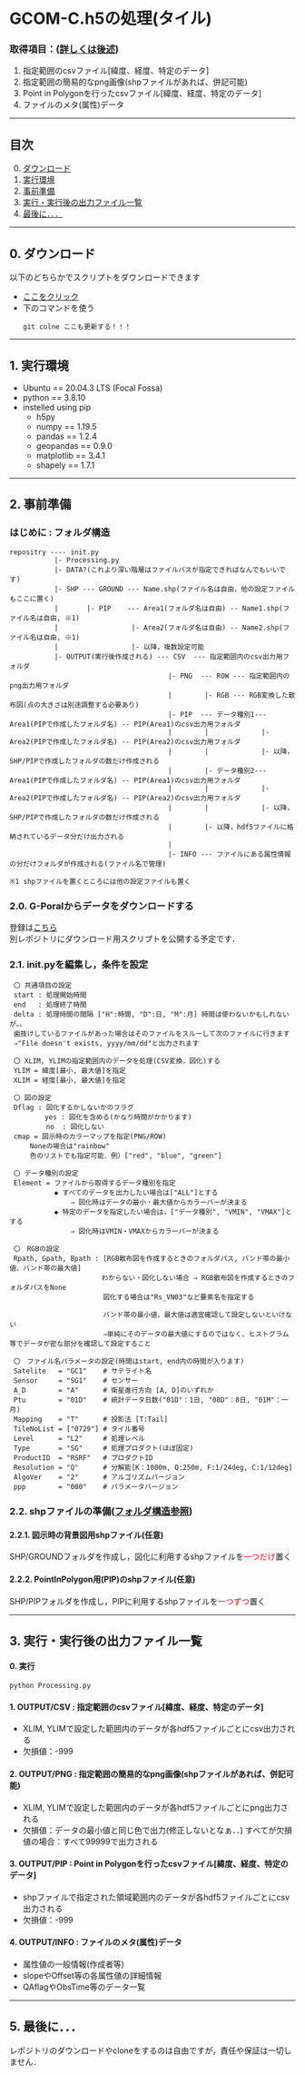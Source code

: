 # GCOM-C.h5の処理(タイル)
### 取得項目：([詳しくは後述](#ActScript))
1. 指定範囲のcsvファイル[緯度、経度、特定のデータ]
2. 指定範囲の簡易的なpng画像(shpファイルがあれば、併記可能)
3. Point in Polygonを行ったcsvファイル[緯度、経度、特定のデータ]
4. ファイルのメタ(属性)データ

---
## 目次
0. [ダウンロード](#Install)
1. [実行環境](#SetEnv)
2. [事前準備](#SetInit)
3. [実行・実行後の出力ファイル一覧](#ActScript)
4. [最後に．．．](#Final)




---
<a id="Install"></a>

## 0. ダウンロード
以下のどちらかでスクリプトをダウンロードできます
- [ここをクリック](更新する！！！)  
- 下のコマンドを使う
	```
	git colne ここも更新する！！！
	```



---
<a id="SetEnv"></a>

## 1. 実行環境

- Ubuntu == 20.04.3 LTS (Focal Fossa)
- python == 3.8.10
- instelled using pip
	- h5py
  	- numpy      == 1.19.5
  	- pandas     == 1.2.4
  	- geopandas  == 0.9.0
  	- matplotlib == 3.4.1
  	- shapely    == 1.7.1




---
<a id="SetInit"></a>

## 2. 事前準備
<a id="FolderTree"></a>

### はじめに : フォルダ構造
```
repositry ---- init.py
           |- Processing.py
           |- DATA?(これより深い階層はファイルパスが指定できればなんでもいいです)
           |- SHP --- GROUND --- Name.shp(ファイル名は自由，他の設定ファイルもここに置く)
           |       |- PIP    --- Area1(フォルダ名は自由) -- Name1.shp(ファイル名は自由, ※1)
           |                  |- Area2(フォルダ名は自由) -- Name2.shp(ファイル名は自由, ※1) 
           |                  |- 以降，複数設定可能
           |- OUTPUT(実行後作成される) --- CSV  --- 指定範囲内のcsv出力用フォルダ
                                       |- PNG  --- ROW --- 指定範囲内のpng出力用フォルダ
									   |        |- RGB --- RGB変換した散布図(点の大きさは別途調整する必要あり)
                                       |- PIP  --- データ種別1--- Area1(PIPで作成したフォルダ名) -- PIP(Area1)のcsv出力用フォルダ
                                       |        |             |- Area2(PIPで作成したフォルダ名) -- PIP(Area2)のcsv出力用フォルダ
                                       |        |             |- 以降，SHP/PIPで作成したフォルダの数だけ作成される
                                       |        |- データ種別2--- Area1(PIPで作成したフォルダ名) -- PIP(Area1)のcsv出力用フォルダ
                                       |        |             |- Area2(PIPで作成したフォルダ名) -- PIP(Area2)のcsv出力用フォルダ
                                       |        |             |- 以降，SHP/PIPで作成したフォルダの数だけ作成される
                                       |        |- 以降，hdf5ファイルに格納されているデータ分だけ出力される
                                       | 
                                       |- INFO --- ファイルにある属性情報の分だけフォルダが作成される(ファイル名で管理) 

※1 shpファイルを置くところには他の設定ファイルも置く
```

### 2.0. G-Poralからデータをダウンロードする   
登録は[こちら](https://gportal.jaxa.jp/gpr/?lang=ja)  
別レポジトリにダウンロード用スクリプトを公開する予定です．   

### 2.1. init.pyを編集し，条件を設定  
   ```
	〇 共通項目の設定
	start : 処理開始時間
	end   : 処理終了時間
	delta : 処理時間の間隔 ["H":時間, "D":日, "M":月] 時間は使わないかもしれないが。。  
	歯抜けしているファイルがあった場合はそのファイルをスルーして次のファイルに行きます
	⇒"File doesn't exists, yyyy/mm/dd"と出力されます
	
	〇 XLIM, YLIMの指定範囲内のデータを処理(CSV変換，図化)する
	YLIM = 緯度[最小, 最大値]を指定  
	XLIM = 経度[最小, 最大値]を指定  
	
	〇 図の設定
	Dflag : 図化するかしないかのフラグ
	　　　　 yes : 図化を含める(かなり時間がかかります)
			no  : 図化しない
	cmap = 図示時のカラーマップを指定(PNG/ROW)  
		Noneの場合は"rainbow"
		色のリストでも指定可能．例）["red", "blue", "green"]
	
	〇 データ種別の設定
	Element = ファイルから取得するデータ種別を指定  
	          ◆ すべてのデータを出力したい場合は["ALL"]とする
                  ⇒ 図化時はデータの最小・最大値からカラーバーが決まる
              ◆ 特定のデータを指定したい場合は，["データ種別", "VMIN", "VMAX"]とする
                  ⇒ 図化時はVMIN・VMAXからカラーバーが決まる
	
	〇　RGBの設定
	Rpath, Gpath, Bpath : [RGB散布図を作成するときのフォルダパス, バンド帯の最小値、バンド帯の最大値]
						　わからない・図化しない場合 ⇒ RGB散布図を作成するときのフォルダパスをNone
						  図化する場合は"Rs_VN03"など要素名を指定する
						  
						  バンド帯の最小値、最大値は適宜確認して設定しないといけない
						  ⇒単純にそのデータの最大値にするのではなく、ヒストグラム等でデータが密な部分を確認して設定すること

	〇　ファイル名パラメータの設定(時間はstart, end内の時間が入ります)
	Satelite   = "GC1"    # サテライト名
	Sensor     = "SG1"    # センサー
	A_D        = "A"      # 衛星進行方向 [A, D]のいずれか
	Ptu        = "01D"    # 統計データ日数("01D"：1日, "08D"：8日, "01M"：一月)
	Mapping    = "T"      # 投影法 [T:Tail]
	TileNoList = ["0729"] # タイル番号
	Level      = "L2"     # 処理レベル
	Type       = "SG"     # 処理プロダクト(ほぼ固定)
	ProductID  = "RSRF"   # プロダクトID
	Resolution = "Q"      # 分解能[K：1000m, Q:250m, F:1/24deg, C:1/12deg]
	AlgoVer    = "2"      # アルゴリズムバージョン
	ppp        = "000"    # パラメータバージョン
   ```
   
### 2.2. shpファイルの準備([フォルダ構造参照](#FolderTree))
#### 2.2.1. 図示時の背景図用shpファイル(任意)
SHP/GROUNDフォルダを作成し，図化に利用するshpファイルを<span style="color: red; ">一つだけ</span>置く
#### 2.2.2. PointInPolygon用(PIP)のshpファイル(任意)
SHP/PIPフォルダを作成し，PIPに利用するshpファイルを<span style="color: red; ">一つずつ</span>置く



---
<a id="ActScript"></a>

## 3. 実行・実行後の出力ファイル一覧
#### 0. 実行
```
python Processing.py
```

#### 1. OUTPUT/CSV  : 指定範囲のcsvファイル[緯度、経度、特定のデータ]
- XLIM, YLIMで設定した範囲内のデータが各hdf5ファイルごとにcsv出力される
- 欠損値：-999
#### 2. OUTPUT/PNG  : 指定範囲の簡易的なpng画像(shpファイルがあれば、併記可能)
- XLIM, YLIMで設定した範囲内のデータが各hdf5ファイルごとにpng出力される
- 欠損値：データの最小値と同じ色で出力(修正しないとなぁ．．)
		すべてが欠損値の場合：すべて99999で出力される
#### 3. OUTPUT/PIP  : Point in Polygonを行ったcsvファイル[緯度、経度、特定のデータ]
- shpファイルで指定された領域範囲内のデータが各hdf5ファイルごとにcsv出力される
- 欠損値：-999
#### 4. OUTPUT/INFO : ファイルのメタ(属性)データ
- 属性値の一般情報(作成者等)
- slopeやOffset等の各属性値の詳細情報
- QAflagやObsTime等のデータ一覧



---
<a id="Final"></a>

## 5. 最後に．．．
レポジトリのダウンロードやcloneをするのは自由ですが，責任や保証は一切しません．